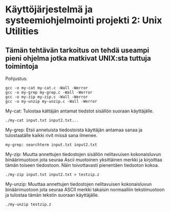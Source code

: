 # Käyttöjärjestelmä ja systeemiohjelmointi projekti 2: Unix Utilities
## Tämän tehtävän tarkoitus on tehdä useampi pieni ohjelma jotka matkivat UNIX:sta tuttuja toimintoja

Pohjustus:
```
gcc -o my-cat my-cat.c -Wall -Werror
gcc -o my-grep my-grep.c -Wall -Werror
gcc -o my-zip my-zip.c -Wall -Werror
gcc -o my-unzip my-unzip.c -Wall -Werror

```
My-cat: Tulostaa kättäjän antamat tiedstot sisällön suoraan käyttäjälle.
```
./my-cat input.txt input2.txt...
```

My-grep: Etsii annetuista tiedostoista käyttäjän antamaa sanaa ja tulostaatälle kaikki rivit missä sana ilmenee.
```
my-grep: searchterm input.txt input2.txt
```

My-zip: Muutta annettujen tiedostojen sisällön nelitavuisen kokonaisluvun binäärimuotoon jota seuraa Ascii muotoinen yksittäinen merkki ja kirjoittaa tämän toiseen tiedostoon. Näin toivottavasti pienentäen tiedsoton kokoa.
```
./my-zip input.txt input2.txt > testzip.z
```

My-unzip: Muuttaa annettujen tiedostojen nelitavuisen kokonaisluvun binäärimuotoon jota seuraa ASCII merkki takaisin normaalliin tekstimuotoon ja tulostaa tämän tekstin suoraan käyttäjälle. 
```
./my-unzip testzip.z
```
